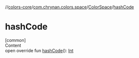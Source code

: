 //[colors-core](../../../index.md)/[com.chrynan.colors.space](../index.md)/[ColorSpace](index.md)/[hashCode](hash-code.md)



# hashCode  
[common]  
Content  
open override fun [hashCode](hash-code.md)(): [Int](https://kotlinlang.org/api/latest/jvm/stdlib/kotlin/-int/index.html)  



